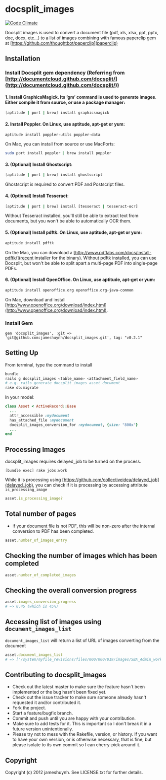 # docsplit_images

[![Code Climate](https://codeclimate.com/badge.png)](https://codeclimate.com/github/jameshuynh/docsplit_images)

Docsplit images is used to convert a document file (pdf, xls, xlsx, ppt, pptx, doc, docx, etc...) to a list of images combining with famous paperclip gem at [https://github.com/thoughtbot/paperclip](paperclip)

## Installation

### Install Docsplit gem dependency (Referring from [http://documentcloud.github.com/docsplit/](http://documentcloud.github.com/docsplit/))
  
#### 1. Install GraphicsMagick. Its ‘gm’ command is used to generate images. Either compile it from source, or use a package manager:

```bash
[aptitude | port | brew] install graphicsmagick
```

#### 2. Install Poppler. On Linux, use aptitude, apt-get or yum:

```bash
aptitude install poppler-utils poppler-data
```

On Mac, you can install from source or use MacPorts:

```bash
sudo port install poppler | brew install poppler
```

#### 3. (Optional) Install Ghostscript:

```bash
[aptitude | port | brew] install ghostscript
```

Ghostscript is required to convert PDF and Postscript files. 

#### 4. (Optional) Install Tesseract:

```bash
[aptitude | port | brew] install [tesseract | tesseract-ocr]
```

Without Tesseract installed, you'll still be able to extract text from documents, but you won't be able to automatically OCR them. 

#### 5. (Optional) Install pdftk. On Linux, use aptitude, apt-get or yum:

```bash
aptitude install pdftk
```
	
On the Mac, you can download a [http://www.pdflabs.com/docs/install-pdftk/](recent installer for the binary). Without pdftk installed, you can use Docsplit, but won't be able to split apart a multi-page PDF into single-page PDFs. 

#### 6. (Optional) Install OpenOffice. On Linux, use aptitude, apt-get or yum:
  
```bash
aptitude install openoffice.org openoffice.org-java-common
```  

On Mac, download and install [http://www.openoffice.org/download/index.html](http://www.openoffice.org/download/index.html).

### Install Gem

	gem 'docsplit_images', :git => 'git@github.com:jameshuynh/docsplit_images.git', tag: "v0.2.1"

## Setting Up
	
From terminal, type the command to install
	
```bash
bundle
rails g docsplit_images <table_name> <attachment_field_name>
# e.g. rails generate docsplit_images asset document
rake db:migrate
```

In your model:

```ruby
class Asset < ActiveRecord::Base
  ...
  attr_accessible :mydocument
  has_attached_file :mydocument
  docsplit_images_conversion_for :mydocument, {size: "800x"}
  ...
end
```

## Processing Images

docsplit_images requires delayed_job to be turned on the process. 

	[bundle exec] rake jobs:work

While it is processing using [https://github.com/collectiveidea/delayed_job](delayed_job), you can check if it is processing by accessing attribute ``is_processing_image``

```ruby
asset.is_processing_image?
```

## Total number of pages

* If your document file is not PDF, this will be non-zero after the internal conversion to PDF has been completed. 

```ruby
asset.number_of_images_entry
```

## Checking the number of images which has been completed

```ruby
asset.number_of_completed_images
```

## Checking the overall conversion progress

```ruby
asset.images_conversion_progress
# => 0.45 (which is 45%)
```

## Accessing list of images using ``document_images_list``

``document_images_list`` will return a list of URL of images converting from the document

```ruby
asset.document_images_list
# => ["/system/myfile_revisions/files/000/000/019/images/SBA_Admin_workflow_1.png", "/system/myfile_revisions/files/000/000/019/images/SBA_Admin_workflow_2.png", ...]
```

Contributing to docsplit_images
-------------
 
* Check out the latest master to make sure the feature hasn't been implemented or the bug hasn't been fixed yet.
* Check out the issue tracker to make sure someone already hasn't requested it and/or contributed it.
* Fork the project.
* Start a feature/bugfix branch.
* Commit and push until you are happy with your contribution.
* Make sure to add tests for it. This is important so I don't break it in a future version unintentionally.
* Please try not to mess with the Rakefile, version, or history. If you want to have your own version, or is otherwise necessary, that is fine, but please isolate to its own commit so I can cherry-pick around it.

Copyright
-------------

Copyright (c) 2012 jameshuynh. See LICENSE.txt for
further details.